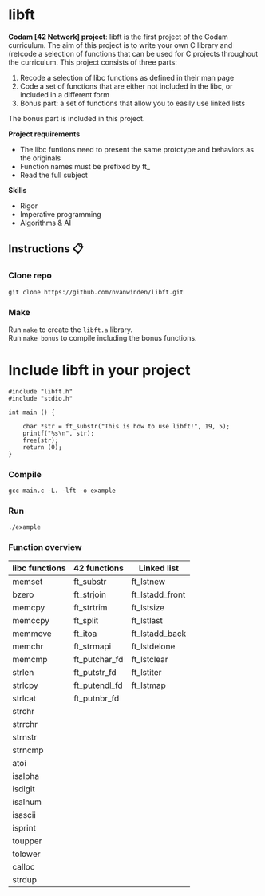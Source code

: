 # libft
**Codam [42 Network] project**: libft is the first project of the Codam curriculum. The aim of this project is to write your own C library and (re)code a selection of functions that can be used for C projects throughout the curriculum. This project consists of three parts:

1) Recode a selection of libc functions as defined in their man page
2) Code a set of functions that are either not included in the libc, or included in a different form
3) Bonus part: a set of functions that allow you to easily use linked lists

The bonus part is included in this project.

**Project requirements**

- The libc funtions need to present the same prototype and behaviors as the originals
- Function names must be prefixed by ft_
- Read the full subject

**Skills**
* Rigor
* Imperative programming
* Algorithms & AI

## Instructions :clipboard:

### Clone repo

`git clone https://github.com/nvanwinden/libft.git`

### Make

Run `make` to create the `libft.a` library.<br>
Run `make bonus` to compile including the bonus functions.

# Include libft in your project

```
#include "libft.h"
#include "stdio.h"

int main () {

	char *str = ft_substr("This is how to use libft!", 19, 5);
	printf("%s\n", str);
	free(str);
	return (0);
}
```

### Compile
`gcc main.c -L. -lft -o example` 

### Run
`./example`

### Function overview

| libc functions | 42 functions | Linked list  |
| ------------- |-------------| -----|
| memset | ft_substr | ft_lstnew |
| bzero | ft_strjoin | ft_lstadd_front |
| memcpy | ft_strtrim | ft_lstsize |
| memccpy |ft_split | ft_lstlast |
| memmove | ft_itoa | ft_lstadd_back |
| memchr | ft_strmapi | ft_lstdelone |
| memcmp | ft_putchar_fd | ft_lstclear |
| strlen | ft_putstr_fd | ft_lstiter |
| strlcpy |ft_putendl_fd | ft_lstmap |
| strlcat | ft_putnbr_fd ||
| strchr |||
| strrchr |||
| strnstr |||
| strncmp |||
| atoi |||
| isalpha |||
| isdigit |||
| isalnum |||
| isascii |||
| isprint |||
| toupper |||
| tolower |||
| calloc |||
| strdup |||
